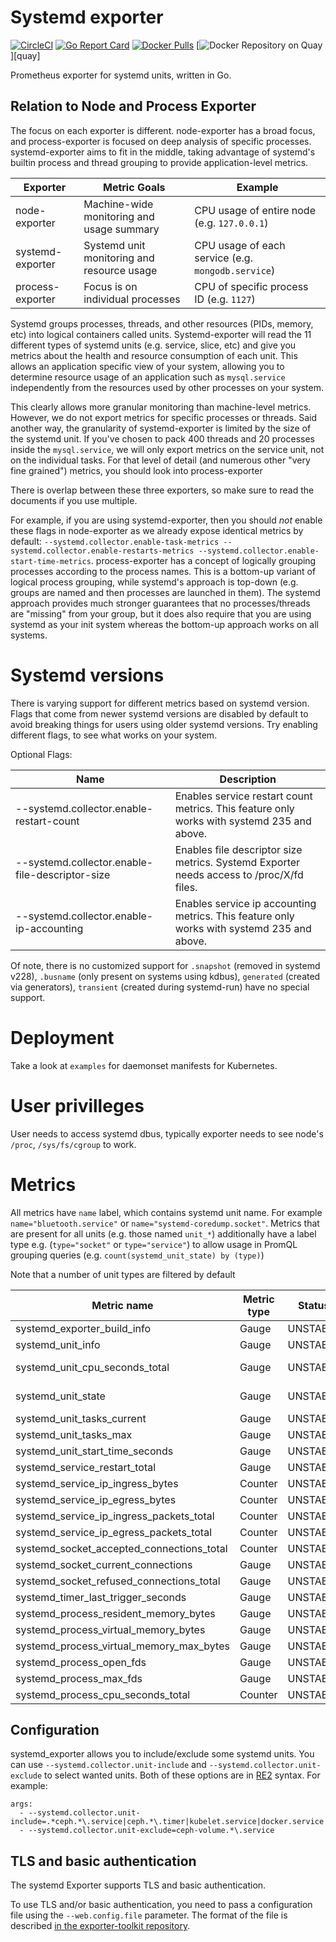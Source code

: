 # Systemd exporter

[![CircleCI](https://circleci.com/gh/prometheus-community/systemd_exporter/tree/master.svg?style=shield)](circleci)
[![Go Report Card](https://goreportcard.com/badge/github.com/prometheus-community/systemd_exporter)](https://goreportcard.com/report/github.com/prometheus-community/systemd_exporter)
[![Docker Pulls](https://img.shields.io/docker/pulls/prometheuscommunity/systemd-exporter.svg?maxAge=604800)](https://hub.docker.com/r/prometheuscommunity/systemd-exporter)
[![Docker Repository on Quay](https://quay.io/repository/prometheuscommunity/systemd-exporter/status)][quay]

Prometheus exporter for systemd units, written in Go.

## Relation to Node and Process Exporter

The focus on each exporter is different. node-exporter has a broad focus, and process-exporter
is focused on deep analysis of specific processes. systemd-exporter aims to fit in the middle, taking 
advantage of systemd's builtin process and thread grouping to provide application-level metrics. 

| Exporter         | Metric Goals                               | Example                                            |
| ---------------- | ------------------------------------------ | -------------------------------------------------- |
| node-exporter    | Machine-wide monitoring and usage summary  | CPU usage of entire node (e.g. `127.0.0.1`)        |
| systemd-exporter | Systemd unit monitoring and resource usage | CPU usage of each service (e.g. `mongodb.service`) |
| process-exporter | Focus is on individual processes           | CPU of specific process ID (e.g. `1127`)           |

Systemd groups processes, threads, and other resources (PIDs, memory, etc) into logical containers 
called units. Systemd-exporter will read the 11 different types of systemd units (e.g. service, slice, etc)
and give you metrics about the health and resource consumption of each unit. This allows an application
specific view of your system, allowing you to determine resource usage of an application such as 
`mysql.service` independently from the resources used by other processes on your system.

This clearly allows more granular monitoring than machine-level metrics. However, we do not export 
metrics for specific processes or threads. Said another way, the granularity of systemd-exporter is 
limited by the size of the systemd unit. If you've chosen to pack 400 threads and 20 processes inside
the `mysql.service`, we will only export metrics on the service unit, not on the individual tasks. For
that level of detail (and numerous other "very fine grained") metrics, you should look into 
process-exporter  

There is overlap between these three exporters, so make sure to read the documents if you use multiple. 

For example, if you are using systemd-exporter, then you should *not* enable these flags in node-exporter 
as we already expose identical metrics by default: `--systemd.collector.enable-task-metrics --systemd.collector.enable-restarts-metrics
 --systemd.collector.enable-start-time-metrics`. process-exporter has a concept of logically grouping
processes according to the process names. This is a bottom-up variant of logical process grouping, while 
systemd's approach is top-down (e.g. groups are named and then processes are launched in them). The systemd
approach provides much stronger guarantees that no processes/threads are "missing" from your group, but 
it does also require that you are using systemd as your init system whereas the bottom-up approach works
on all systems.

# Systemd versions

There is varying support for different metrics based on systemd version. 
Flags that come from newer systemd versions are disabled by default to avoid breaking things for users using older systemd versions. Try enabling different flags, to see what works on your system.

Optional Flags:

Name     | Description | 
---------|-------------|
--systemd.collector.enable-restart-count | Enables service restart count metrics. This feature only works with systemd 235 and above.
--systemd.collector.enable-file-descriptor-size | Enables file descriptor size metrics. Systemd Exporter needs access to /proc/X/fd files.
--systemd.collector.enable-ip-accounting | Enables service ip accounting metrics. This feature only works with systemd 235 and above.

Of note, there is no customized support for `.snapshot` (removed in systemd v228), `.busname` (only present on systems using kdbus), `generated` (created via generators), `transient` (created during systemd-run) have no special support. 

# Deployment

Take a look at `examples` for daemonset manifests for Kubernetes.

# User privilleges

User needs to access systemd dbus, typically exporter needs to see node's `/proc`, `/sys/fs/cgroup` to work.

# Metrics

All metrics have `name` label, which contains systemd unit name. For example 
`name="bluetooth.service"` or `name="systemd-coredump.socket"`. Metrics that 
are present for all units (e.g. those named `unit_*`) additionally have a 
label type e.g. (`type="socket"` or `type="service"`) to allow usage in 
PromQL grouping queries (e.g. `count(systemd_unit_state) by (type)`)

Note that a number of unit types are filtered by default

| Metric name                               | Metric type | Status   | Cardinality                                                        |
| ----------------------------------------- | ----------- | -------- | ------------------------------------------------------------------ |
| systemd_exporter_build_info               | Gauge       | UNSTABLE | 1 per systemd-exporter                                             |
| systemd_unit_info                         | Gauge       | UNSTABLE | 1 per service + 1 per mount                                        |
| systemd_unit_cpu_seconds_total            | Gauge       | UNSTABLE | 2 per mount/scope/slice/socket/swap {mode="system/user"}           |
| systemd_unit_state                        | Gauge       | UNSTABLE | 5 per unit {state="activating/active/deactivating/failed/inactive} |
| systemd_unit_tasks_current                | Gauge       | UNSTABLE | 1 per service                                                      |
| systemd_unit_tasks_max                    | Gauge       | UNSTABLE | 1 per service                                                      |
| systemd_unit_start_time_seconds           | Gauge       | UNSTABLE | 1 per service                                                      |
| systemd_service_restart_total             | Gauge       | UNSTABLE | 1 per service                                                      |
| systemd_service_ip_ingress_bytes          | Counter     | UNSTABLE | 1 per service                                                      |
| systemd_service_ip_egress_bytes           | Counter     | UNSTABLE | 1 per service                                                      |
| systemd_service_ip_ingress_packets_total  | Counter     | UNSTABLE | 1 per service                                                      |
| systemd_service_ip_egress_packets_total   | Counter     | UNSTABLE | 1 per service                                                      |
| systemd_socket_accepted_connections_total | Counter     | UNSTABLE | 1 per socket                                                       |
| systemd_socket_current_connections        | Gauge       | UNSTABLE | 1 per socket                                                       |
| systemd_socket_refused_connections_total  | Gauge       | UNSTABLE | 1 per socket                                                       |
| systemd_timer_last_trigger_seconds        | Gauge       | UNSTABLE | 1 per timer                                                        |
| systemd_process_resident_memory_bytes     | Gauge       | UNSTABLE | 1 per service                                                      |
| systemd_process_virtual_memory_bytes      | Gauge       | UNSTABLE | 1 per service                                                      |
| systemd_process_virtual_memory_max_bytes  | Gauge       | UNSTABLE | 1 per service                                                      |
| systemd_process_open_fds                  | Gauge       | UNSTABLE | 1 per service                                                      |
| systemd_process_max_fds                   | Gauge       | UNSTABLE | 1 per service                                                      |
| systemd_process_cpu_seconds_total         | Counter     | UNSTABLE | 1 per service                                                      |

## Configuration

systemd_exporter allows you to include/exclude some systemd units. You can use `--systemd.collector.unit-include` and `--systemd.collector.unit-exclude` to select wanted units. Both of these options are in [RE2](https://github.com/google/re2/wiki/Syntax) syntax. For example:

```
args:
  - --systemd.collector.unit-include=.*ceph.*\.service|ceph.*\.timer|kubelet.service|docker.service
  - --systemd.collector.unit-exclude=ceph-volume.*\.service
```

## TLS and basic authentication

The systemd Exporter supports TLS and basic authentication.

To use TLS and/or basic authentication, you need to pass a configuration file
using the `--web.config.file` parameter. The format of the file is described
[in the exporter-toolkit repository](https://github.com/prometheus/exporter-toolkit/blob/master/docs/web-configuration.md).
